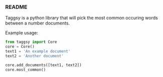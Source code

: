 ### README


Taggsy is a python library that will pick the most common occuring words between a number documents.

Example usage: 

```python
from taggsy import Core
core = Core()
text1 = 'An example document'
text2 = 'Another document'

core.add_documents([text1, text2])
core.most_common()
```


